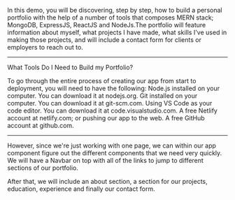 In this demo, you will be discovering, step by step, how to build a personal portfolio with the help of a number of tools that composes MERN stack; MongoDB, ExpressJS, ReactJS and NodeJs.The portfolio will feature information about myself, what projects I have made, what skills I've used in making those projects, and will include a contact form for clients or employers to reach out to. 

--------------------------------------------------------------------

What Tools Do I Need to Build my Portfolio?

To go through the entire process of creating our app from start to deployment, you will need to have the following:
Node.js installed on your computer. You can download it at nodejs.org.
Git installed on your computer. You can download it at git-scm.com.
Using VS Code as your code editor. You can download it at code.visualstudio.com.
A free Netlify account at netlify.com; or pushing our app to the web.
A free GitHub account at github.com.

---------------------------------------------------------------------

However, since we're just working with one page, we can within our app component figure out the different components that we need very quickly. We will have a Navbar on top with all of the links to jump to different sections of our portfolio.

After that, we will include an about section, a section for our projects, education, experience and finally our contact form.


